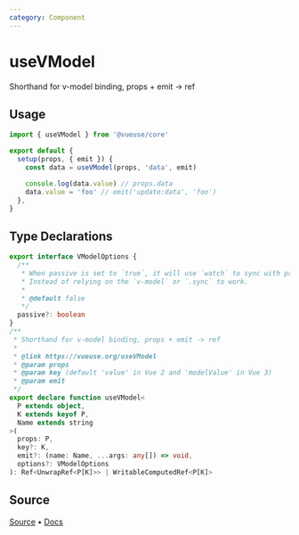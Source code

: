 ```yaml
---
category: Component
---
```


# useVModel

Shorthand for v-model binding, props + emit -> ref

## Usage

```js
import { useVModel } from '@vueuse/core'

export default {
  setup(props, { emit }) {
    const data = useVModel(props, 'data', emit)

    console.log(data.value) // props.data
    data.value = 'foo' // emit('update:data', 'foo')
  },
}
```


<!--FOOTER_STARTS-->
## Type Declarations

```typescript
export interface VModelOptions {
  /**
   * When passive is set to `true`, it will use `watch` to sync with props and ref.
   * Instead of relying on the `v-model` or `.sync` to work.
   *
   * @default false
   */
  passive?: boolean
}
/**
 * Shorthand for v-model binding, props + emit -> ref
 *
 * @link https://vueuse.org/useVModel
 * @param props
 * @param key (default 'value' in Vue 2 and 'modelValue' in Vue 3)
 * @param emit
 */
export declare function useVModel<
  P extends object,
  K extends keyof P,
  Name extends string
>(
  props: P,
  key?: K,
  emit?: (name: Name, ...args: any[]) => void,
  options?: VModelOptions
): Ref<UnwrapRef<P[K]>> | WritableComputedRef<P[K]>
```

## Source

[Source](https://github.com/vueuse/vueuse/blob/main/packages/core/useVModel/index.ts) • [Docs](https://github.com/vueuse/vueuse/blob/main/packages/core/useVModel/index.md)


<!--FOOTER_ENDS-->
